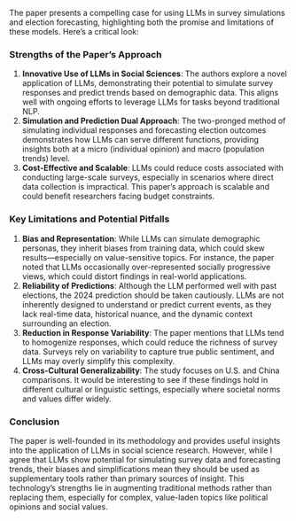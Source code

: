 The paper presents a compelling case for using LLMs in survey simulations and election forecasting, highlighting both the promise and limitations of these models. Here’s a critical look:

### Strengths of the Paper’s Approach

1. **Innovative Use of LLMs in Social Sciences**: The authors explore a novel application of LLMs, demonstrating their potential to simulate survey responses and predict trends based on demographic data. This aligns well with ongoing efforts to leverage LLMs for tasks beyond traditional NLP.
2. **Simulation and Prediction Dual Approach**: The two-pronged method of simulating individual responses and forecasting election outcomes demonstrates how LLMs can serve different functions, providing insights both at a micro (individual opinion) and macro (population trends) level.
3. **Cost-Effective and Scalable**: LLMs could reduce costs associated with conducting large-scale surveys, especially in scenarios where direct data collection is impractical. This paper’s approach is scalable and could benefit researchers facing budget constraints.

### Key Limitations and Potential Pitfalls

1. **Bias and Representation**: While LLMs can simulate demographic personas, they inherit biases from training data, which could skew results—especially on value-sensitive topics. For instance, the paper noted that LLMs occasionally over-represented socially progressive views, which could distort findings in real-world applications.
2. **Reliability of Predictions**: Although the LLM performed well with past elections, the 2024 prediction should be taken cautiously. LLMs are not inherently designed to understand or predict current events, as they lack real-time data, historical nuance, and the dynamic context surrounding an election.
3. **Reduction in Response Variability**: The paper mentions that LLMs tend to homogenize responses, which could reduce the richness of survey data. Surveys rely on variability to capture true public sentiment, and LLMs may overly simplify this complexity.
4. **Cross-Cultural Generalizability**: The study focuses on U.S. and China comparisons. It would be interesting to see if these findings hold in different cultural or linguistic settings, especially where societal norms and values differ widely.

### Conclusion

The paper is well-founded in its methodology and provides useful insights into the application of LLMs in social science research. However, while I agree that LLMs show potential for simulating survey data and forecasting trends, their biases and simplifications mean they should be used as supplementary tools rather than primary sources of insight. This technology’s strengths lie in augmenting traditional methods rather than replacing them, especially for complex, value-laden topics like political opinions and social values.